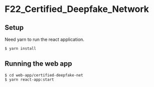 # F22_Certified_Deepfake_Network

## Setup
Need yarn to run the react application.
```
$ yarn install
```
## Running the web app
```
$ cd web-app/certified-deepfake-net
$ yarn react-app:start
```
